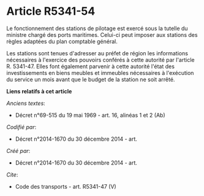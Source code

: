 # Article R5341-54

Le fonctionnement des stations de pilotage est exercé sous la tutelle du ministre chargé des ports maritimes. Celui-ci peut
imposer aux stations des règles adaptées du plan comptable général. 

Les stations sont tenues d'adresser au préfet de région les informations nécessaires à l'exercice des pouvoirs conférés à
cette autorité par l'article R. 5341-47. Elles font également parvenir à cette autorité l'état des investissements en biens
meubles et immeubles nécessaires à l'exécution du service un mois avant que le budget de la station ne soit arrêté.

**Liens relatifs à cet article**

_Anciens textes_:

  - Décret n°69-515 du 19 mai 1969 - art. 16, alinéas 1 et 2 (Ab)

_Codifié par_:

  - Décret n°2014-1670 du 30 décembre 2014 - art.

_Créé par_:

  - Décret n°2014-1670 du 30 décembre 2014 - art.

_Cite_:

  - Code des transports - art. R5341-47 (V)
